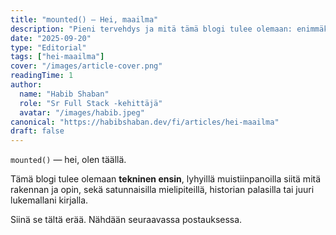 ```yaml
---
title: "mounted() — Hei, maailma"
description: "Pieni tervehdys ja mitä tämä blogi tulee olemaan: enimmäkseen teknisiä muistiinpanoja, mielipiteitä ja uteliaisuutta."
date: "2025-09-20"
type: "Editorial"
tags: ["hei-maailma"]
cover: "/images/article-cover.png"
readingTime: 1
author:
  name: "Habib Shaban"
  role: "Sr Full Stack -kehittäjä"
  avatar: "/images/habib.jpeg"
canonical: "https://habibshaban.dev/fi/articles/hei-maailma"
draft: false
---
```


`mounted()` — hei, olen täällä.

Tämä blogi tulee olemaan **tekninen ensin**, lyhyillä muistiinpanoilla siitä mitä rakennan ja opin, sekä satunnaisilla mielipiteillä, historian palasilla tai juuri lukemallani kirjalla.

Siinä se tältä erää. Nähdään seuraavassa postauksessa.
